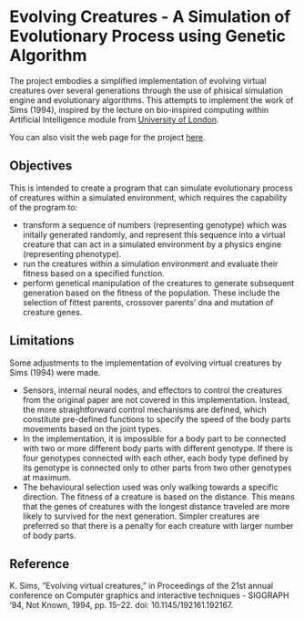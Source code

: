 # Evolving Creatures - A Simulation of Evolutionary Process using Genetic Algorithm

The project embodies a simplified implementation of evolving virtual creatures over several generations through the use of phisical simulation engine and evolutionary algorithms. This attempts to implement the work of Sims (1994), inspired by the lecture on bio-inspired computing within Artificial Intelligence module from [University of London](https://www.london.ac.uk).

You can also visit the web page for the project [here](https://hanzholahs.quarto.pub/contents/projects/04-evolving-creatures/). 

## Objectives 

This is intended to create a program that can simulate evolutionary process of creatures within a simulated environment, which requires the capability of the program to:

* transform a sequence of numbers (representing genotype) which was initally generated randomly, and represent this sequence into a virtual creature that can act in a simulated environment by a physics engine (representing phenotype).
* run the creatures within a simulation environment and evaluate their fitness based on a specified function.
* perform genetical manipulation of the creatures to generate subsequent generation based on the fitness of the population. These include the selection of fittest parents, crossover parents’ dna and mutation of creature genes.

## Limitations

Some adjustments to the implementation of evolving virtual creatures by Sims (1994) were made.

* Sensors, internal neural nodes, and effectors to control the creatures from the original paper are not covered in this implementation. Instead, the more straightforward control mechanisms are defined, which constitute pre-defined functions to specify the speed of the body parts movements based on the joint types.
* In the implementation, it is impossible for a body part to be connected with two or more different body parts with different genotype. If there is four genotypes connected with each other, each body type defined by its genotype is connected only to other parts from two other genotypes at maximum.
* The behavioural selection used was only walking towards a specific direction. The fitness of a creature is based on the distance. This means that the genes of creatures with the longest distance traveled are more likely to survived for the next generation. Simpler creatures are preferred so that there is a penalty for each creature with larger number of body parts.


## Reference

K. Sims, “Evolving virtual creatures,” in Proceedings of the 21st annual conference on Computer graphics and interactive techniques  - SIGGRAPH ’94, Not Known, 1994, pp. 15–22. doi: 10.1145/192161.192167.

